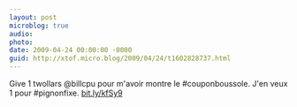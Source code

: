 ```yaml
---
layout: post
microblog: true
audio: 
photo: 
date: 2009-04-24 00:00:00 -0000
guid: http://xtof.micro.blog/2009/04/24/t1602828737.html
---
```

Give 1 twollars @billcpu pour m'avoir montre le #couponboussole. J'en veux 1 pour #pignonfixe. [bit.ly/kfSy9](http://bit.ly/kfSy9)
